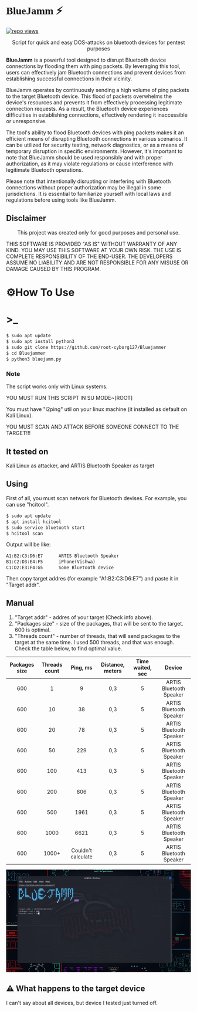 

<h1 style="font-family: cursive;">BlueJamm ⚡ </h1>   <a target="_blank" rel="noopener noreferrer" href="https://camo.githubusercontent.com/e92d3b4c5675f9defea3d4a4e14aad8a9002a4a887ea2fa3d93d87ea8d4cc4fe/68747470733a2f2f6672657368696465612e636f6d2f6a6f6e61682f6170702f73696d706c652d766965772d636f756e746572"><img title="repo views" src="https://camo.githubusercontent.com/e92d3b4c5675f9defea3d4a4e14aad8a9002a4a887ea2fa3d93d87ea8d4cc4fe/68747470733a2f2f6672657368696465612e636f6d2f6a6f6e61682f6170702f73696d706c652d766965772d636f756e746572" data-canonical-src="https://freshidea.com/jonah/app/simple-view-counter" style="max-width: 100%;"></a>

<p align="center">Script for quick and easy DOS-attacks on bluetooth devices for pentest purposes</p>

<b>BlueJamm</b> is a powerful tool designed to disrupt Bluetooth device connections by flooding them with ping packets. By leveraging this tool, users can effectively jam Bluetooth connections and prevent devices from establishing successful connections in their vicinity.

BlueJamm operates by continuously sending a high volume of ping packets to the target Bluetooth device. This flood of packets overwhelms the device's resources and prevents it from effectively processing legitimate connection requests. As a result, the Bluetooth device experiences difficulties in establishing connections, effectively rendering it inaccessible or unresponsive.

The tool's ability to flood Bluetooth devices with ping packets makes it an efficient means of disrupting Bluetooth connections in various scenarios. It can be utilized for security testing, network diagnostics, or as a means of temporary disruption in specific environments. However, it's important to note that BlueJamm should be used responsibly and with proper authorization, as it may violate regulations or cause interference with legitimate Bluetooth operations.

Please note that intentionally disrupting or interfering with Bluetooth connections without proper authorization may be illegal in some jurisdictions. It is essential to familiarize yourself with local laws and regulations before using tools like BlueJamm.



## Disclaimer
<p align="center">This project was created only for good purposes and personal use.</p>

THIS SOFTWARE IS PROVIDED "AS IS" WITHOUT WARRANTY OF ANY KIND. YOU MAY USE THIS SOFTWARE AT YOUR OWN RISK. THE USE IS COMPLETE RESPONSIBILITY OF THE END-USER. THE DEVELOPERS ASSUME NO LIABILITY AND ARE NOT RESPONSIBLE FOR ANY MISUSE OR DAMAGE CAUSED BY THIS PROGRAM.

# ⚙️How To Use

#  >_     

```
$ sudo apt update
$ sudo apt install python3
$ sudo git clone https://github.com/root-cyborg127/Bluejammer
$ cd Bluejammer
$ python3 bluejamm.py
```
### Note
<p>The script works only with Linux systems.</p>
<p>YOU MUST RUN THIS SCRIPT IN SU MODE~[ROOT]</p>
<p>You must have "l2ping" util on your linux machine (it installed as default on Kali Linux).</p>
<p>YOU MUST SCAN AND ATTACK BEFORE SOMEONE CONNECT TO THE TARGET!!!</p>


## It tested on
Kali Linux as attacker, and ARTIS Bluetooth Speaker as target

## Using
<p>First of all, you must scan network for Bluetooth devises. For example, you can use "hcitool".</p>

```
$ sudo apt update
$ apt install hcitool
$ sudo service bluetooth start
$ hcitool scan
```
<p>Output will be like:</p>

```
A1:B2:C3:D6:E7      ARTIS Bluetooth Speaker
B1:C2:D3:E4:F5      iPhone(Vishwa)
C1:D2:E3:F4:G5      Some Bluetooth device
```
<p>Then copy target addres (for example "A1:B2:C3:D6:E7") and paste it in "Target addr".</p>

## Manual

1. "Target addr" - addres of your target (Check info above).
2. "Packages size" - size of the packages, that will be sent to the target. 600 is optimal.
3. "Threads count" - number of threads, that will send packages to the target at the same time. I used 500 threads, and that was enough. Check the table below, to find optimal value.

|  Packages size | Threads count| Ping, ms  | Distance, meters | Time waited, sec  | Device |
|:--------------:|:-----: |:------------:|:--------------------:|:----------------:|:------:|
|  600           | 1       | 9           |0,3                   |           5      |ARTIS Bluetooth Speaker|
|  600           | 10      | 38          |0,3                   |           5      |ARTIS Bluetooth Speaker|
|  600           | 20      | 78          |0,3                   |           5      |ARTIS Bluetooth Speaker|
|  600           | 50      | 229         |0,3                   |           5      |ARTIS Bluetooth Speaker|
|  600           | 100     | 413         |0,3                   |           5      |ARTIS Bluetooth Speaker|
|  600           | 200     | 806         |0,3                   |           5      |ARTIS Bluetooth Speaker|
|  600           | 500     | 1961        |0,3                   |           5      |ARTIS Bluetooth Speaker|
|  600           | 1000    | 6621        |0,3                   |           5      |ARTIS Bluetooth Speaker|
|  600           | 1000+   | Couldn't calculate  |0,3           |           5      |ARTIS Bluetooth Speaker|


![screenshot](https://github.com/root-cyborg127/Bluejammer/blob/main/screenshots/screenshot.JPG )

## ⚠ What happens to the target device

<p>I can't say about all devices, but device I tested just turned off.</p>
